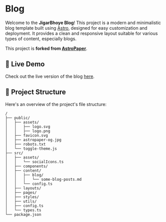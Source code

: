 # Blog

Welcome to the **JigarBhoye Blog**! This project is a modern and minimalistic blog template built using [Astro](https://astro.build/), designed for easy customization and deployment. It provides a clean and responsive layout suitable for various types of content, especially blogs.

This project is **forked from [AstroPaper](https://github.com/satnaing/astro-paper)**.

## 🚀 Live Demo

Check out the live version of the blog [here](https://blogsbyjigar.vercel.app/).

## 📂 Project Structure

Here's an overview of the project's file structure:

```plaintext
/
├── public/
│   ├── assets/
│   │   ├── logo.svg
│   │   ├── logo.png
│   ├── favicon.svg
│   ├── astropaper-og.jpg
│   ├── robots.txt
│   └── toggle-theme.js
├── src/
│   ├── assets/
│   │   └── socialIcons.ts
│   ├── components/
│   ├── content/
│   │   ├── blog/
│   │   │   └── some-blog-posts.md
│   │   └── config.ts
│   ├── layouts/
│   ├── pages/
│   ├── styles/
│   ├── utils/
│   ├── config.ts
│   └── types.ts
└── package.json
